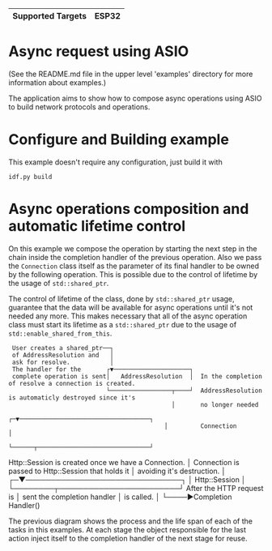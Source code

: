 | Supported Targets | ESP32 |
| ----------------- | ----- |

# Async request using ASIO

(See the README.md file in the upper level 'examples' directory for more information about examples.)

The application aims to show how to compose async operations using ASIO to build network protocols and operations.

# Configure and Building example

This example doesn't require any configuration, just build it with

```
idf.py build
```

# Async operations composition and automatic lifetime control

On this example we compose the operation by starting the next step in the chain inside the completion handler of the
previous operation. Also we pass the `Connection` class itself as the parameter of its final handler to be owned by
the following operation. This is possible due to the control of lifetime by the usage of `std::shared_ptr`.

The control of lifetime of the class, done by `std::shared_ptr` usage, guarantee that the data will be available for
async operations until it's not needed any more. This makes necessary that all of the async operation class must start
its lifetime as a `std::shared_ptr` due to the usage of `std::enable_shared_from_this`.


     User creates a shared_ptr──┐
     of AddressResolution and   │
     ask for resolve.           │
     The handler for the       ┌▼─────────────────────┐
     complete operation is sent│   AddressResolution  │  In the completion of resolve a connection is created.
                               └─────────────────┬────┘  AddressResolution is automaticly destroyed since it's
                                                 │       no longer needed
                                               ┌─▼────────────────────────────────────┐
                                               │         Connection                   │
                                               └──────┬───────────────────────────────┘
  Http::Session is created once we have a Connection. │
  Connection is passed to Http::Session that holds it │
  avoiding it's destruction.                          │
                                                    ┌─▼───────────────────────────────┐
                                                    │       Http::Session             │
                                                    └────────┬────────────────────────┘
                                After the HTTP request is    │
                                sent the completion handler  │
                                is called.                   │
                                                             └────►Completion Handler()


The previous diagram shows the process and the life span of each of the tasks in this examples. At each stage the
object responsible for the last action inject itself to the completion handler of the next stage for reuse.
